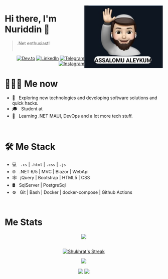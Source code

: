 <a href="https://t.me/Okey_3321"><img src="greeting.jpg" align="right" height="200"/></a>

# Hi there, I'm Nuriddin 👋

> .Net enthusiast!
<br/><br/>

<p align="end">
<a href="https://dev.to/nuriddin321"><img alt="Dev.to" src="https://img.shields.io/badge/Dev.to-gray?style=flat-square&logo=dev-to"></a>
<a href="https://www.linkedin.com/in/nuriddin-xayrullayev-a24378238/"><img alt="LinkedIn" src="https://img.shields.io/badge/LinkedIn-gray?style=flat-square&logo=linkedin"></a>
<a href="https://t.me/Okey_3321"><img alt="Telegram" src="https://img.shields.io/badge/telegram-gray?style=flat-square&logo=telegram"></a>
<a href="https://instagram.com/developer_321"><img alt="Instagram" src="https://img.shields.io/badge/instagram-gray?style=flat-square&logo=instagram"></a>
 

<h1> 👨🏻‍💻 Me now </h1>

- 🤔 &nbsp; Exploring new technologies and developing software solutions and quick hacks.
- 🎓 &nbsp; Student at    
- 🌱 &nbsp; Learning .NET MAUI, DevOps and a lot more tech stuff. 
<br/>

<h1>🛠 Me Stack</h1>

- 💻 &nbsp;   `.cs`  | `.html` | `.css` | `.js`
- 🌐 &nbsp; .NET 6/5 | MVC | Blazor | WebApi
- 🕸 &nbsp; jQuery | Bootstrap | HTML5 | CSS
- 🛢 &nbsp; SqlServer | PostgreSql
- ⚙️ &nbsp; Git | Bash | Docker | docker-compose | Github Actions

<br/>

<h1>Me Stats</h1>

<div align="center">
<a href="">
  <img align="center" src="https://github-readme-stats.vercel.app/api?username=shukhratutaboev&count_private=true&include_all_commits=true&show_icons=true&title_color=007bff&text_color=e7e7e7&icon_color=007bff&bg_color=171c28" />
<a />
<div>
 <br/>

[![Shukhrat's Streak](https://github-readme-streak-stats.herokuapp.com?user=shukhratutaboev&theme=dark&date_format=M%20j%5B%2C%20Y%5D&border=FFFFFF&ring=3722DD)](https://git.io/streak-stats)

<p align="center">
    <a href="https://leetcode.com/shuhratutaboyev2597/"><img width="50%" src="https://leetcode.card.workers.dev/shuhratutaboyev2597?theme=dark&font=baloo&extension=null&border=2&border_radius=8"></a>
</p>
  
[![](https://komarev.com/ghpvc/?username=shukhratutaboev&color=orange&label=Profile%20Views)](https://github.com/shukhratutaboev/shukhratutaboev)
[![](https://img.shields.io/github/followers/shukhratutaboev?label=GitHub%20Followers)](https://github.com/shukhratutaboev)

<!--
  
- 📫 How to reach me: ...
- 😄 Pronouns: ...
- ⚡ Fun fact: ...
-->
